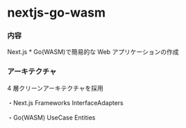 # nextjs-go-wasm

### 内容

Next.js \* Go(WASM)で簡易的な Web アプリケーションの作成

### アーキテクチャ

4 層クリーンアーキテクチャを採用

・Next.js
Frameworks
InterfaceAdapters

・Go(WASM)
UseCase
Entities
